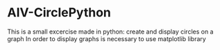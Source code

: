 # AIV-CirclePython
This is a small excercise made in python: create and display circles on a graph
In order to display graphs is necessary to use matplotlib library
